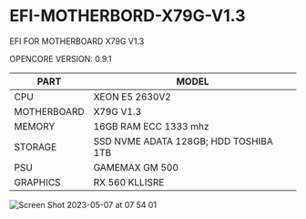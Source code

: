 # EFI-MOTHERBORD-X79G-V1.3

EFI FOR MOTHERBOARD X79G V1.3

OPENCORE VERSION: 0.9.1

|     PART      |     MODEL     |
| ------------- | ------------- |
| CPU  | XEON E5 2630V2   |
| MOTHERBOARD | X79G V1.3 |
| MEMORY | 16GB RAM ECC 1333 mhz  |
| STORAGE | SSD NVME ADATA 128GB; HDD TOSHIBA 1TB  |
| PSU| GAMEMAX GM 500 |
| GRAPHICS| RX 560 KLLISRE |

![Screen Shot 2023-05-07 at 07 54 01](https://user-images.githubusercontent.com/132818141/236673374-6797c261-0f40-4b29-81b4-cff75a4e4719.png)
